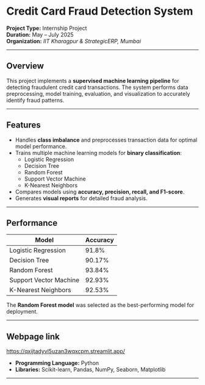 # Credit Card Fraud Detection System

**Project Type:** Internship Project  
**Duration:** May – July 2025  
**Organization:** *IIT Kharagpur & StrategicERP, Mumbai*

---

## Overview

This project implements a **supervised machine learning pipeline** for detecting fraudulent credit card transactions. The system performs data preprocessing, model training, evaluation, and visualization to accurately identify fraud patterns.

---

## Features

- Handles **class imbalance** and preprocesses transaction data for optimal model performance.  
- Trains multiple machine learning models for **binary classification**:
  - Logistic Regression
  - Decision Tree
  - Random Forest
  - Support Vector Machine
  - K-Nearest Neighbors
- Compares models using **accuracy, precision, recall, and F1-score**.  
- Generates **visual reports** for detailed fraud analysis.  

---

## Performance

| Model                     | Accuracy  |
|----------------------------|-----------|
| Logistic Regression        | 91.8%     |
| Decision Tree              | 90.17%    |
| Random Forest              | 93.84%    |
| Support Vector Machine     | 92.93%    |
| K-Nearest Neighbors        | 92.53%    |

The **Random Forest model** was selected as the best-performing model for deployment.

---

## Webpage link
https://qxijtadyvl5uzan3wqxcpm.streamlit.app/

- **Programming Language:** Python  
- **Libraries:** Scikit-learn, Pandas, NumPy, Seaborn, Matplotlib  

---

